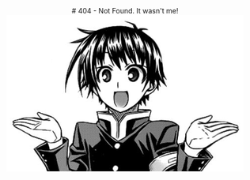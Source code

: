 <main id="main" style="text-align: center">
# 404 - Not Found. It wasn't me!
<img src="/img/404.jpg">
</main>
